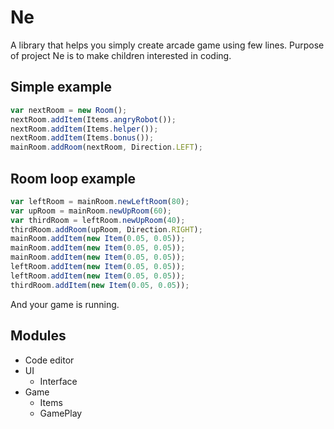 # Ne
A library that helps you simply create arcade game using few lines. Purpose of project Ne is to make children interested in coding.

## Simple example
```javascript
var nextRoom = new Room();
nextRoom.addItem(Items.angryRobot());
nextRoom.addItem(Items.helper());
nextRoom.addItem(Items.bonus());
mainRoom.addRoom(nextRoom, Direction.LEFT);
```

## Room loop example
```javascript
var leftRoom = mainRoom.newLeftRoom(80);
var upRoom = mainRoom.newUpRoom(60);
var thirdRoom = leftRoom.newUpRoom(40);
thirdRoom.addRoom(upRoom, Direction.RIGHT);	
mainRoom.addItem(new Item(0.05, 0.05));
mainRoom.addItem(new Item(0.05, 0.05));
mainRoom.addItem(new Item(0.05, 0.05));
leftRoom.addItem(new Item(0.05, 0.05));
leftRoom.addItem(new Item(0.05, 0.05));
thirdRoom.addItem(new Item(0.05, 0.05));
```

And your game is running. 

## Modules
- Code editor
- UI
    * Interface
- Game
    * Items
    * GamePlay